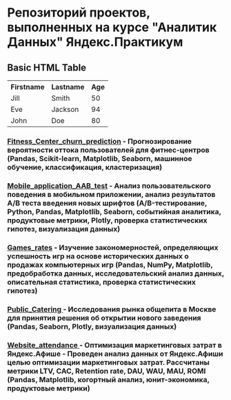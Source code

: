 # Репозиторий проектов, выполненных на курсе "Аналитик Данных" Яндекс.Практикум

<h2>Basic HTML Table</h2>

<table style="width:100%">
  <tr>
    <th>Firstname</th>
    <th>Lastname</th> 
    <th>Age</th>
  </tr>
  <tr>
    <td>Jill</td>
    <td>Smith</td>
    <td>50</td>
  </tr>
  <tr>
    <td>Eve</td>
    <td>Jackson</td>
    <td>94</td>
  </tr>
  <tr>
    <td>John</td>
    <td>Doe</td>
    <td>80</td>
  </tr>
</table>

</body>
</html>



### <a href="https://github.com/IrinaCherkova/Projects/tree/main/Fitness_Center_churn_prediction">Fitness_Center_churn_prediction</a> - <b>Прогнозирование вероятности оттока пользователей для фитнес-центров (Pandas, Scikit-learn, Matplotlib, Seaborn, машинное обучение, классификация, кластеризация)</b>

### <a href="https://github.com/IrinaCherkova/Projects/tree/main/Mobile_application_AAB_test">Mobile_application_AAB_test</a> - <b> Анализ пользовательского поведения в мобильном приложении, анализ результатов А/В теста введения новых шрифтов (A/B-тестирование, Python, Pandas, Matplotlib, Seaborn, событийная аналитика, продуктовые метрики, Plotly, проверка статистических гипотез, визуализация данных)</b>

### <a href="https://github.com/IrinaCherkova/Projects/tree/main/Games_rates">Games_rates</a> - <b> Изучение закономерностей, определяющих успешность игр на основе исторических данных о продажах компьютерных игр (Pandas, NumPy, Matplotlib, предобработка данных, исследовательский анализ данных, описательная статистика, проверка статистических гипотез)</b>

### <a href="https://github.com/IrinaCherkova/Projects/tree/main/Public_Catering"> Public_Catering </a> - <b> Исследования рынка общепита в Москве для принятия решения об открытии нового заведения (Pandas, Seaborn, Plotly, визуализация данных)</b>

### <a href="https://github.com/IrinaCherkova/Projects/tree/main/Website_attendance"> Website_attendance </a> - <b> Оптимизация маркетинговых затрат в Яндекс.Афише - Проведен анализ данных от Яндекс.Афиши целью оптимизации маркетинговых затрат. Рассчитаны метрики LTV, CAC, Retention rate, DAU, WAU, MAU, ROMI (Pandas, Matplotlib, когортный анализ, юнит-экономика, продуктовые метрики)</b>

